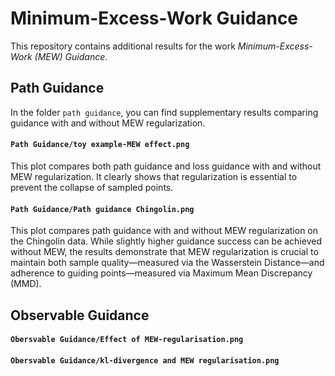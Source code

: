 # Minimum-Excess-Work Guidance

This repository contains additional results for the work *Minimum-Excess-Work (MEW) Guidance*.

## Path Guidance

In the folder `path guidance`, you can find supplementary results comparing guidance with and without MEW regularization.

#### `Path Guidance/toy example-MEW effect.png`  
This plot compares both path guidance and loss guidance with and without MEW regularization. It clearly shows that regularization is essential to prevent the collapse of sampled points.

#### `Path Guidance/Path guidance Chingolin.png`  
This plot compares path guidance with and without MEW regularization on the Chingolin data. While slightly higher guidance success can be achieved without MEW, the results demonstrate that MEW regularization is crucial to maintain both sample quality—measured via the Wasserstein Distance—and adherence to guiding points—measured via Maximum Mean Discrepancy (MMD).

## Observable Guidance

#### `Obersvable Guidance/Effect of MEW-regularisation.png`  

#### `Obersvable Guidance/kl-divergence and MEW regularisation.png`  
